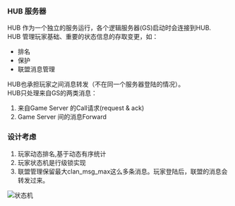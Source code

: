 ### HUB 服务器

HUB 作为一个独立的服务运行，各个逻辑服务器(GS)启动时会连接到HUB.      
HUB 管理玩家基础、重要的状态信息的存取变更，如：    

* 排名    
* 保护
* 联盟消息管理   

HUB也承担玩家之间消息转发（不在同一个服务器登陆的情况）。     
HUB只处理来自GS的两类消息：   

1. 来自Game Server 的Call请求(request & ack)     
2. Game Server 间的消息Forward      

### 设计考虑
1. 玩家动态排名,基于动态有序统计      
2. 玩家状态机是行级锁实现       
3. 联盟管理保留最大clan_msg_max这么多条消息。玩家登陆后，联盟的消息会转发过来。

![状态机](https://github.com/xtaci/gonet/raw/develop/doc/fsm.png)
